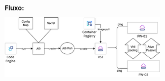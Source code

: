 ## Fluxo:
 
 <img src="https://github.com/RafaelLOliveira/vni-pooling/blob/main/job-vni.drawio.png" >
